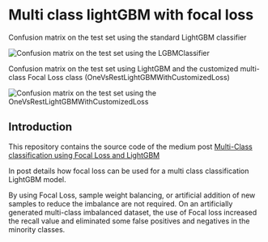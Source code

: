# Multi class lightGBM with focal loss

Confusion matrix on the test set using the standard LightGBM classifier

![Confusion matrix on the test set using the LGBMClassifier](https://github.com/lucacarniato/multi-class-lightgbm-with-focal-loss/blob/main/figures/LightGBMConfusionMatrix.png?raw=true)

Confusion matrix on the test set using LightGBM and the customized multi-class Focal Loss class (OneVsRestLightGBMWithCustomizedLoss)

![Confusion matrix on the test set using the OneVsRestLightGBMWithCustomizedLoss](https://github.com/lucacarniato/multi-class-lightgbm-with-focal-loss/blob/main/figures/LightGBMFocalLossConfusionMatrix.png?raw=true)

## Introduction

This repository contains the source code of the medium post [Multi-Class classification using Focal Loss and LightGBM](https://towardsdatascience.com/multi-class-classification-using-focal-loss-and-lightgbm-a6a6dec28872)

In post details how focal loss can be used for a multi class classification LightGBM model.

By using Focal Loss, sample weight balancing, or artificial addition of new samples to reduce the imbalance are not required. 
On an artificially generated multi-class imbalanced dataset, the use of Focal loss increased the recall value and eliminated some false positives and negatives in the minority classes.

